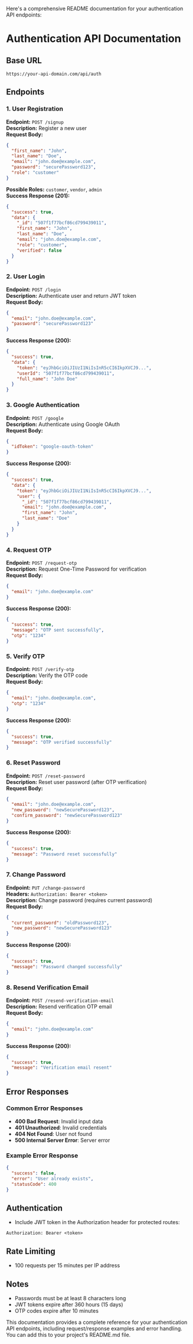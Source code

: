 Here's a comprehensive README documentation for your authentication API endpoints:

# Authentication API Documentation

## Base URL
`https://your-api-domain.com/api/auth`

## Endpoints

### 1. User Registration
**Endpoint:** `POST /signup`  
**Description:** Register a new user  
**Request Body:**
```json
{
  "first_name": "John",
  "last_name": "Doe",
  "email": "john.doe@example.com",
  "password": "securePassword123",
  "role": "customer"
}
```
**Possible Roles:** `customer`, `vendor`, `admin`  
**Success Response (201):**
```json
{
  "success": true,
  "data": {
    "_id": "507f1f77bcf86cd799439011",
    "first_name": "John",
    "last_name": "Doe",
    "email": "john.doe@example.com",
    "role": "customer",
    "verified": false
  }
}
```

### 2. User Login
**Endpoint:** `POST /login`  
**Description:** Authenticate user and return JWT token  
**Request Body:**
```json
{
  "email": "john.doe@example.com",
  "password": "securePassword123"
}
```
**Success Response (200):**
```json
{
  "success": true,
  "data": {
    "token": "eyJhbGciOiJIUzI1NiIsInR5cCI6IkpXVCJ9...",
    "userId": "507f1f77bcf86cd799439011",
    "full_name": "John Doe"
  }
}
```

### 3. Google Authentication
**Endpoint:** `POST /google`  
**Description:** Authenticate using Google OAuth  
**Request Body:**
```json
{
  "idToken": "google-oauth-token"
}
```
**Success Response (200):**
```json
{
  "success": true,
  "data": {
    "token": "eyJhbGciOiJIUzI1NiIsInR5cCI6IkpXVCJ9...",
    "user": {
      "_id": "507f1f77bcf86cd799439011",
      "email": "john.doe@example.com",
      "first_name": "John",
      "last_name": "Doe"
    }
  }
}
```

### 4. Request OTP
**Endpoint:** `POST /request-otp`  
**Description:** Request One-Time Password for verification  
**Request Body:**
```json
{
  "email": "john.doe@example.com"
}
```
**Success Response (200):**
```json
{
  "success": true,
  "message": "OTP sent successfully",
  "otp": "1234"
}
```

### 5. Verify OTP
**Endpoint:** `POST /verify-otp`  
**Description:** Verify the OTP code  
**Request Body:**
```json
{
  "email": "john.doe@example.com",
  "otp": "1234"
}
```
**Success Response (200):**
```json
{
  "success": true,
  "message": "OTP verified successfully"
}
```

### 6. Reset Password
**Endpoint:** `POST /reset-password`  
**Description:** Reset user password (after OTP verification)  
**Request Body:**
```json
{
  "email": "john.doe@example.com",
  "new_password": "newSecurePassword123",
  "confirm_password": "newSecurePassword123"
}
```
**Success Response (200):**
```json
{
  "success": true,
  "message": "Password reset successfully"
}
```

### 7. Change Password
**Endpoint:** `PUT /change-password`  
**Headers:** `Authorization: Bearer <token>`  
**Description:** Change password (requires current password)  
**Request Body:**
```json
{
  "current_password": "oldPassword123",
  "new_password": "newSecurePassword123"
}
```
**Success Response (200):**
```json
{
  "success": true,
  "message": "Password changed successfully"
}
```

### 8. Resend Verification Email
**Endpoint:** `POST /resend-verification-email`  
**Description:** Resend verification OTP email  
**Request Body:**
```json
{
  "email": "john.doe@example.com"
}
```
**Success Response (200):**
```json
{
  "success": true,
  "message": "Verification email resent"
}
```

## Error Responses

### Common Error Responses
- **400 Bad Request**: Invalid input data
- **401 Unauthorized**: Invalid credentials
- **404 Not Found**: User not found
- **500 Internal Server Error**: Server error

### Example Error Response
```json
{
  "success": false,
  "error": "User already exists",
  "statusCode": 400
}
```

## Authentication
- Include JWT token in the Authorization header for protected routes:
```
Authorization: Bearer <token>
```

## Rate Limiting
- 100 requests per 15 minutes per IP address

## Notes
- Passwords must be at least 8 characters long
- JWT tokens expire after 360 hours (15 days)
- OTP codes expire after 10 minutes

This documentation provides a complete reference for your authentication API endpoints, including request/response examples and error handling. You can add this to your project's README.md file.